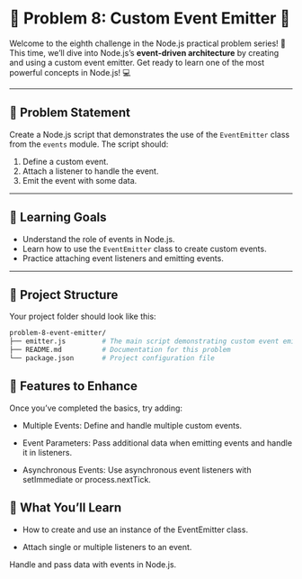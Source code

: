 # 🌟 Problem 8: Custom Event Emitter 🌟  

Welcome to the eighth challenge in the Node.js practical problem series! 🚀 This time, we’ll dive into Node.js’s **event-driven architecture** by creating and using a custom event emitter. Get ready to learn one of the most powerful concepts in Node.js! 💻  

---  

## 📝 Problem Statement  

Create a Node.js script that demonstrates the use of the `EventEmitter` class from the `events` module. The script should:  

1. Define a custom event.  
2. Attach a listener to handle the event.  
3. Emit the event with some data.  

---  

## 🎯 Learning Goals  

- Understand the role of events in Node.js.  
- Learn how to use the `EventEmitter` class to create custom events.  
- Practice attaching event listeners and emitting events.  

---  

## 📂 Project Structure  

Your project folder should look like this:  

```bash  
problem-8-event-emitter/  
├── emitter.js         # The main script demonstrating custom event emitter usage  
├── README.md          # Documentation for this problem  
└── package.json       # Project configuration file  
```

## 🌟 Features to Enhance

Once you’ve completed the basics, try adding:

- Multiple Events: Define and handle multiple custom events.

- Event Parameters: Pass additional data when emitting events and handle it in listeners.

- Asynchronous Events: Use asynchronous event listeners with setImmediate or process.nextTick.

## 🧠 What You’ll Learn

- How to create and use an instance of the EventEmitter class.

- Attach single or multiple listeners to an event.

Handle and pass data with events in Node.js.
